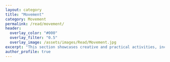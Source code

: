 ```yaml
---
layout: category
title: "Movement"
category: Movement
permalink: /read/movement/
header:
  overlay_color: "#000"
  overlay_filter: "0.5"
  overlay_image: /assets/images/Read/Movement.jpg
excerpt: "This section showcases creative and practical activities, including short art production, volunteering, and more. It celebrates various creative endeavors and active pursuits."
author_profile: true
---
```


